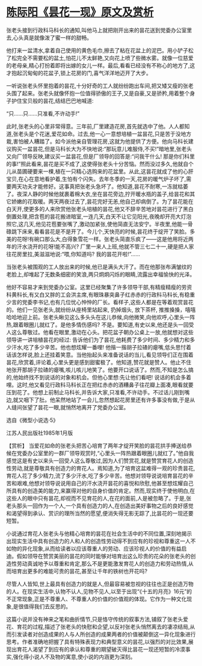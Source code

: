 # [陈际阳《昙花一现》原文及赏析](https://www.vrrw.net/wx/15175.html)

张老头接到行政科马科长的通知,叫他马上就把刚开出来的昙花送到党委办公室里去,心头真是就像泼了蜜一样的甜畅。

他打来一盆清水,拿着自己使用的黄色毛巾,擦去了粘在花盆上的泥巴。用小铲子松了松完全不需要松的盆土,怕花儿不太鲜艳,又向花上喷了些微水雾。就像一位慈爱的老母亲,精心打扮着即将出嫁的女儿一样。最后,看看已经没有不称心的地方了,这才抱起沉甸甸的花盆子,锁上花房的门,喜气洋洋地迈开了大步。

一听说张老头怀里抱着的昙花,十分好奇的工人就纷纷跑出车间,把又矮又瘦的张老头围了起来。张老头就像怀抱一位值得骄傲的王子,又是自豪,又是骄矜,用着整个身子护住宝贝般的昙花,结结巴巴地喊道:

“只……只……只准看,不许动手!”

此时,张老头的心里非常得意。三年前,厂里建造花房,首先就选中了他。人人都知道,张老头是个花迷,爱花如命。过去,他一心一意想培植一盆昙花,只是苦于没地方栽,害怕被人糟踏了。如今派他亲自管理花房,这就为他提供了方便。他向马科长建议购买一盆昙花,但是马科长大为不快地说:“那玩意儿难服侍,不买!”暗地里,张老头又向厂领导反映,建议买一盆昙花,但是厂领导的回答是:“问我干什么! 那是你们科里的事!”照此看来,昙花是买不成了,这使得张老头十分苦恼。然而没过多久,他就自个儿从苗圃硬要来一棵,植在一只精心选购来的花盆里。从此,这昙花就成了他的心肝宝贝,在心在意地看护着,生怕有个闪失。去年冬季的一天,花房的暖气炉子坏了,需要两天功夫才能修好。这事真把张老头急坏了。他知道,昙花不耐寒,一冻就枯萎了。夜深人静的时候他就裹着棉大衣,坐在昙花旁边,拧开暖水瓶的盖子,给昙花和其它娇嫩的花取暖。两天两夜过去了,昙花完好无恙,他自己却病倒了。为了昙花能在白天开,使更多的人来欣赏他张老头培植的昙花,他又不辞辛苦地对昙花进行了黑白倒置处理,把含苞的昙花搬进暗室,一连几天,白天不让它见阳光,夜晚却开亮大灯泡照它,这几天,他见花苞要张嘴了,激动加紧张,使他简直无法安宁。半夜里,他能一骨碌跳下床来,看看昙花是不是开了。今儿个,天快亮的时候,昙花终于绽开了笑脸。多美的花呀!有碗口那么大,白得象雪花一样。张老头简直乐疯了——这是他用将近两年的汗水浇开的花呀!能不高兴? 厂里一来人上班,他就不管三七二十一,硬是把人家往花房里拉,美滋滋地说:“喂,你知道吗? 我的昙花开啦!”……

当张老头被围观的工人放出来的时候,他已是满头大汗了。而在他那张布满皱纹的老脸上,却堆起了无数条细密的笑浪,两只炯炯闪烁的眼睛,流露出幸福愉快的光泽。

他好不容易才来到党委办公室。这里已经聚集了许多领导干部,有精瘦精瘦的劳资科黄科长,有又白又胖的工会洪主席,有眼珠暴突鼻子红赤赤的行政科马科长,有稳重少言的党委李书记,也有几位忧心忡忡的厂长。看样子,这些人都是在等着观赏昙花的。他们一见张老头,就纷纷从座椅里站起来, 扔掉烟头, 放下茶杯, 推推搡搡，嘻嘻哈哈地迎上前。张老头瞅见这么多头头在这儿恭候,向他微笑,向他欢呼,心里头一阵热,跟着眼圈儿就红了。是他多情伤感吗? 不是。要知道,有史以来,他还是头一回受人这么尊敬过。他看在眼里,激动在心头。把花盆子朝办公桌上一放,他就想对这些领导讲一讲培植昙花的经过: 告诉他们为了昙花,他耗费了多少时间、多少精力和多少汗水,吃了多少辛苦。他也想炫耀一番哩! 他揩一揩胡子拉碴的瘪嘴,低头思忖着话该怎样说,脸上还挂着笑意。当他抬起头来准备说话的当儿,看见领导们正在围着昙花,欣赏着,评论着,心里头更是感到甜蜜极了。他知道,赞花就是赞人。他止不住地张开那胡子拉碴的瘪嘴,咳儿咳儿地笑了。他要开口说话了。然而,不知是怎么搞的,他始终找不到说话的对象和机会。但他心里想:先让他们看吧! 说话的机会多着哩。这时,他又看见行政科马科长正在把红赤赤的酒糟鼻子往花瓣上面凑,眼看就要压到花了。他想上前制止马科长,并告诉大家,只准看,不许动手。不过话儿刚到嘴边,就又咽下了肚。他呆然地站了一会儿,忽然想起花房里还有许多事没有做,于是从人缝间张望了昙花一眼,就悄然地离开了党委办公室。

选自《微型小说选·5》

江苏人民出版社1985年1月版



【赏析】 当爱花如命的张老头把苦心培育了两年才绽开笑脸的昙花拱手捧送给恭候在党委办公室里的一群厂领导观赏时,“心里头一阵热跟着眼圈儿就红了。”他自我感觉这是有史以来头一回受人这么尊敬过,因为人们赞赏花,就是赞赏育花人的创造性劳动,就是尊敬具有创造力的育花人。焉知道,为了培育这盆难得一观的珍贵昙花,育花人花了多少精力,流了多少汗水,吃了多少辛苦。他想对领导说说培育昙花的辛苦和艰难,他想对领导说说用自己的汗水浇开昙花的喜悦和欣慰,他甚至想炫耀自己所具有的创造美的能力,来赢得对他的自身价值的肯定。然而,现实终于使他明白,在这些人的眼中只有昙花,却视而不见育花的人,在花的面前,人是被忽略了。于是,张老头那头一回作为一个人,一个具有创造力的人,在创造出美好事物之后的良好感觉和渴望得到承认、赏识的理所当然的愿望,便消失得无影无踪了,比昙花的一现还要短暂。

小说通过育花人张老头与他精心培育的昙花在社会生活中的不同位置,深刻地揭示出现实生活中具有创造力的人和人的创造性劳动得不到应有的珍视和尊重这一人不如物的异化现象,从而给读者以应该尊重人的劳动、应该珍视人的价值的有益启迪。假如领导在赞赏美丽的昙花的同时能够对培育出这么珍贵的花朵的张老头的创造性劳动真诚地予以尊重和肯定,那么不是更能激发育花人的创造力和劳动热情,从而培育出更多的难能可贵的昙花,甚至让千年的铁树也开花吗?

尽管人人皆知,世上最具有创造力的就是人,但最容易被忽视的往往也正是创造万物的人。在现实生活中,认物不认人,见物不见人,以至于出现“《十五的月亮》16元”的不正常现象,正是不尊重人、不尊重人的价值的价值观的体现。它作为一种文化现象,是很值得我们去反思的。

这篇小说并没有神来之笔和曲折情节,只是恪守传统的叙事方法,铺叙了张老头爱花、育花的过程,描述了张老头的快慰和企望,以反衬张老头悄然离去的凄凉结局,从而引发读者对创造成果的人与人所创造的成果两者的价值被颠倒这一异化现象进行思考。作者准确地把握了具有特殊表现力和典型意义的昙花,以强烈的对比效果,展现出育花人渴望了到应有的承认和尊重的期望破灭得比昙花一现还短暂的冷漠事实,强化得小说人不及物的寓意,使小说的内涵更为深刻。

